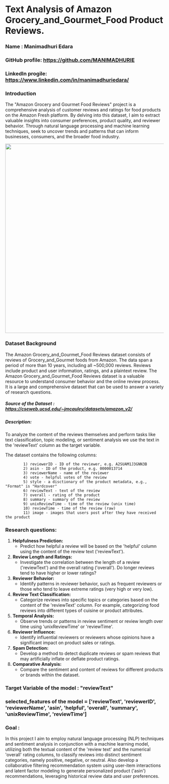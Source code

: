 # Text Analysis of Amazon Grocery_and_Gourmet_Food Product Reviews.
### Name : Manimadhuri Edara
### GitHub profile: https://github.com/MANIMADHURIE
### LinkedIn progile: https://www.linkedin.com/in/manimadhuriedara/
### Introduction
The "Amazon Grocery and Gourmet Food Reviews" project is a comprehensive analysis of customer reviews and ratings for food products on the Amazon Fresh platform. By delving into this dataset, I aim to extract valuable insights into consumer preferences, product quality, and reviewer behavior. Through natural language processing and machine learning techniques, seek to uncover trends and patterns that can inform businesses, consumers, and the broader food industry.

<img src="https://assets.aboutamazon.com/dims4/default/e1f08b0/2147483647/strip/true/crop/1279x720+0+0/resize/1320x743!/format/webp/quality/90/?url=https%3A%2F%2Famazon-blogs-brightspot.s3.amazonaws.com%2Ff5%2F9f%2F43fe106c4a5081e7a696ef0a8fa8%2Ffresh-1280x7201.jpg" width="600">

### Dataset Background
The Amazon Grocery_and_Gourmet_Food Reviews dataset consists of reviews of Grocery_and_Gourmet foods from Amazon. The data span a period of more than 10 years, including all ~500,000 reviews. Reviews include product and user information, ratings, and a plaintext review.
The Amazon Grocery_and_Gourmet_Food Reviews dataset is a valuable resource to understand consumer behavior and the online review process. It is a large and comprehensive dataset that can be used to answer a variety of research questions.

##### Source of the Dataset : https://cseweb.ucsd.edu/~jmcauley/datasets/amazon_v2/
##### Description: 
To analyze the content of the reviews themselves and perform tasks like text classification, topic modeling, or sentiment analysis we use the text in the 'reviewText' column as the target variable.

The dataset contains the following columns:

            1) reviewerID - ID of the reviewer, e.g. A2SUAM1J3GNN3B
            2) asin - ID of the product, e.g. 0000013714
            3) reviewerName - name of the reviewer
            4) vote - helpful votes of the review
            5) style - a disctionary of the product metadata, e.g., "Format" is "Hardcover"
            6) reviewText - text of the review
            7) overall - rating of the product
            8) summary - summary of the review
            9) unixReviewTime - time of the review (unix time)
            10) reviewTime - time of the review (raw)
            11) image - images that users post after they have received the product

### Research questions:

1. **Helpfulness Prediction:**
   - Predict how helpful a review will be based on the 'helpful' column using the content of the review text ('reviewText').
2. **Review Length and Ratings:**
   - Investigate the correlation between the length of a review ('reviewText') and the overall rating ('overall'). Do longer reviews tend to have higher or lower ratings?
3. **Reviewer Behavior:**
    - Identify patterns in reviewer behavior, such as frequent reviewers or those who tend to leave extreme ratings (very high or very low).
4. **Review Text Classification:**
     - Categorize reviews into specific topics or categories based on the content of the 'reviewText' column. For example, categorizing food reviews into different types of cuisine or product attributes.
5. **Temporal Analysis:**
     - Observe trends or patterns in review sentiment or review length over time using 'unixReviewTime' or 'reviewTime'.
6. **Reviewer Influence:**
    - Identify influential reviewers or reviewers whose opinions have a significant impact on product sales or ratings.
7. **Spam Detection:**
    - Develop a method to detect duplicate reviews or spam reviews that may artificially inflate or deflate product ratings.
8. **Comparative Analysis:**
    - Compare the sentiment and content of reviews for different products or brands within the dataset.

### Target Variable of the model : "reviewText"

### selected_features of the model = ['reviewText', 'reviewerID', 'reviewerName', 'asin', 'helpful', 'overall', 'summary', 'unixReviewTime', 'reviewTime']

### Goal : 
In this project I aim to employ natural language processing (NLP) techniques and sentiment analysis in conjunction with a machine learning model, utilizing both the textual content of the 'review text' and the numerical 'overall' rating columns, to classify reviews into distinct sentiment categories, namely positive, negative, or neutral. Also develop a collaborative filtering recommendation system using user-item interactions and latent factor modeling to generate personalized product ('asin') recommendations, leveraging historical review data and user preferences.
